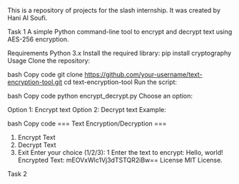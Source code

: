 This is a repository of projects for the slash internship. It was created by Hani Al Soufi.

Task 1
A simple Python command-line tool to encrypt and decrypt text using AES-256 encryption.

Requirements
Python 3.x
Install the required library: pip install cryptography
Usage
Clone the repository:

bash
Copy code
git clone https://github.com/your-username/text-encryption-tool.git
cd text-encryption-tool
Run the script:

bash
Copy code
python encrypt_decrypt.py
Choose an option:

Option 1: Encrypt text
Option 2: Decrypt text
Example:

bash
Copy code
=== Text Encryption/Decryption ===
1. Encrypt Text
2. Decrypt Text
3. Exit
Enter your choice (1/2/3): 1
Enter the text to encrypt: Hello, world!
Encrypted Text: mEOVxWlc1Vj3dTSTQR2iBw==
License
MIT License.

Task 2

